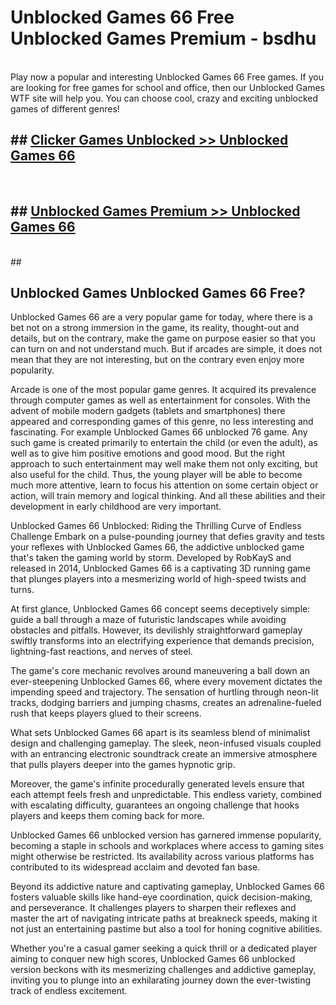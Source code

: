 # Unblocked Games 66 Free Unblocked Games Premium - bsdhu <br>
<br>
Play now a popular and interesting Unblocked Games 66 Free games. If you are looking for free games for school and office, then our Unblocked Games WTF site will help you. You can choose cool, crazy and exciting unblocked games of different genres!


## ##  [Clicker Games Unblocked >> Unblocked Games 66](http://freeplayer.one?title=Unblocked_Games_66&ref=M1)
  <br>

##  ## [Unblocked Games Premium >> Unblocked Games 66](http://freeplayer.one?title=Unblocked_Games_66&ref=M1)
  <br>
  ##



## Unblocked Games Unblocked Games 66 Free?

Unblocked Games 66 are a very popular game for today, where there is a bet not on a strong immersion in the game, its reality, thought-out and details, but on the contrary, make the game on purpose easier so that you can turn on and not understand much. But if arcades are simple, it does not mean that they are not interesting, but on the contrary even enjoy more popularity.

Arcade is one of the most popular game genres. It acquired its prevalence through computer games as well as entertainment for consoles. With the advent of mobile modern gadgets (tablets and smartphones) there appeared and corresponding games of this genre, no less interesting and fascinating. For example Unblocked Games 66 unblocked 76 game. Any such game is created primarily to entertain the child (or even the adult), as well as to give him positive emotions and good mood. But the right approach to such entertainment may well make them not only exciting, but also useful for the child. Thus, the young player will be able to become much more attentive, learn to focus his attention on some certain object or action, will train memory and logical thinking. And all these abilities and their development in early childhood are very important.

Unblocked Games 66 Unblocked: Riding the Thrilling Curve of Endless Challenge
Embark on a pulse-pounding journey that defies gravity and tests your reflexes with Unblocked Games 66, the addictive unblocked game that's taken the gaming world by storm. Developed by RobKayS and released in 2014, Unblocked Games 66 is a captivating 3D running game that plunges players into a mesmerizing world of high-speed twists and turns.

At first glance, Unblocked Games 66 concept seems deceptively simple: guide a ball through a maze of futuristic landscapes while avoiding obstacles and pitfalls. However, its devilishly straightforward gameplay swiftly transforms into an electrifying experience that demands precision, lightning-fast reactions, and nerves of steel.

The game's core mechanic revolves around maneuvering a ball down an ever-steepening Unblocked Games 66, where every movement dictates the impending speed and trajectory. The sensation of hurtling through neon-lit tracks, dodging barriers and jumping chasms, creates an adrenaline-fueled rush that keeps players glued to their screens.

What sets Unblocked Games 66 apart is its seamless blend of minimalist design and challenging gameplay. The sleek, neon-infused visuals coupled with an entrancing electronic soundtrack create an immersive atmosphere that pulls players deeper into the games hypnotic grip.

Moreover, the game's infinite procedurally generated levels ensure that each attempt feels fresh and unpredictable. This endless variety, combined with escalating difficulty, guarantees an ongoing challenge that hooks players and keeps them coming back for more.

Unblocked Games 66 unblocked version has garnered immense popularity, becoming a staple in schools and workplaces where access to gaming sites might otherwise be restricted. Its availability across various platforms has contributed to its widespread acclaim and devoted fan base.

Beyond its addictive nature and captivating gameplay, Unblocked Games 66 fosters valuable skills like hand-eye coordination, quick decision-making, and perseverance. It challenges players to sharpen their reflexes and master the art of navigating intricate paths at breakneck speeds, making it not just an entertaining pastime but also a tool for honing cognitive abilities.

Whether you're a casual gamer seeking a quick thrill or a dedicated player aiming to conquer new high scores, Unblocked Games 66 unblocked version beckons with its mesmerizing challenges and addictive gameplay, inviting you to plunge into an exhilarating journey down the ever-twisting track of endless excitement.